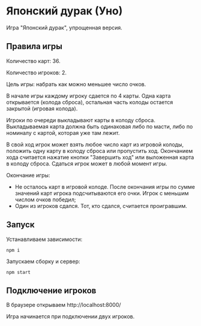 # Японский дурак (Уно)

Игра "Японский дурак", упрощенная версия.

## Правила игры

Количество карт: 36.

Количество игроков: 2.

Цель игры: набрать как можно меньшее число очков.

В начале игры каждому игроку сдается по 4 карты. Одна карта открывается (колода сброса), остальная часть колоды остается закрытой (игровая колода). 

Игроки по очереди выкладывают карты в колоду сброса. Выкладываемая карта должна быть одинаковая либо по масти, либо по номиналу с картой, которая уже там лежит. 

В свой ход игрок может взять любое число карт из игровой колоды, положить одну карту в колоду сброса или пропустить ход. Окончанием хода считается нажатие кнопки "Завершить ход" или выложенная карта в колоду сброса. Сдаться игрок может в любой момент игры. 

Окончание игры: 
* Не осталось карт в игровой колоде. После окончания игры по сумме значений карт игрока подсчитываются его очки. Игрок с меньшим числом очков победил;
* Один из игроков сдался. Тот, кто сдался, считается проигравшим.

## Запуск

Устанавливаем зависимости:
```
npm i
```

Запускаем сборку и сервер:
```
npm start
```

## Подключение игроков

В браузере открываем http://localhost:8000/

Игра начинается при подключении двух игроков.
